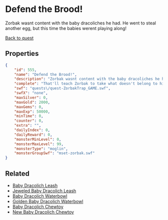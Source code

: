 # Defend the Brood!

Zorbak wasnt content with the baby dracoliches he had.  He went to steal another egg, but this time the babies werent playing along!

[Back to quest](../quests.md)

## Properties

```json
{
    "id": 555,
    "name": "Defend the Brood!",
    "description": "Zorbak wasnt content with the baby dracoliches he had.  He went to steal another egg, but this time the babies werent playing along!",
    "complete": "That'll teach Zorbak to take what doesn't belong to him!",
    "swf": "quests\/quest-ZorbakTrap_GAME.swf",
    "swfX": "none",
    "maxSilver": 0,
    "maxGold": 2000,
    "maxGems": 0,
    "maxExp": 50000,
    "minTime": 0,
    "counter": 0,
    "extra": "",
    "dailyIndex": 0,
    "dailyReward": 0,
    "monsterMinLevel": 0,
    "monsterMaxLevel": 99,
    "monsterType": "moglin",
    "monsterGroupSwf": "mset-zorbak.swf"
}
```

## Related

- [Baby Dracolich Leash](../items/3449-baby-dracolich-leash.md)
- [Jeweled Baby Dracolich Leash](../items/3450-jeweled-baby-dracolich-leash.md)
- [Baby Dracolich Waterbowl](../items/3451-baby-dracolich-waterbowl.md)
- [Golden Baby Dracolich Waterbowl](../items/3452-golden-baby-dracolich-waterbowl.md)
- [Baby Dracolich Chewtoy](../items/3453-baby-dracolich-chewtoy.md)
- [New Baby Dracolich Chewtoy](../items/3454-new-baby-dracolich-chewtoy.md)

